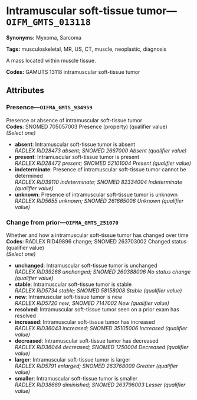 # Intramuscular soft-tissue tumor—`OIFM_GMTS_013118`

**Synonyms:** Myxoma, Sarcoma

**Tags:** musculoskeletal, MR, US, CT, muscle, neoplastic, diagnosis

A mass located within muscle tissue.

**Codes:** GAMUTS 13118 intramuscular soft-tissue tumor

## Attributes

### Presence—`OIFMA_GMTS_934959`

Presence or absence of intramuscular soft-tissue tumor  
**Codes**: SNOMED 705057003 Presence (property) (qualifier value)  
*(Select one)*

- **absent**: Intramuscular soft-tissue tumor is absent  
_RADLEX RID28473 absent; SNOMED 2667000 Absent (qualifier value)_
- **present**: Intramuscular soft-tissue tumor is present  
_RADLEX RID28472 present; SNOMED 52101004 Present (qualifier value)_
- **indeterminate**: Presence of intramuscular soft-tissue tumor cannot be determined  
_RADLEX RID39110 indeterminate; SNOMED 82334004 Indeterminate (qualifier value)_
- **unknown**: Presence of intramuscular soft-tissue tumor is unknown  
_RADLEX RID5655 unknown; SNOMED 261665006 Unknown (qualifier value)_

### Change from prior—`OIFMA_GMTS_251070`

Whether and how a intramuscular soft-tissue tumor has changed over time  
**Codes**: RADLEX RID49896 change; SNOMED 263703002 Changed status (qualifier value)  
*(Select one)*

- **unchanged**: Intramuscular soft-tissue tumor is unchanged  
_RADLEX RID39268 unchanged; SNOMED 260388006 No status change (qualifier value)_
- **stable**: Intramuscular soft-tissue tumor is stable  
_RADLEX RID5734 stable; SNOMED 58158008 Stable (qualifier value)_
- **new**: Intramuscular soft-tissue tumor is new  
_RADLEX RID5720 new; SNOMED 7147002 New (qualifier value)_
- **resolved**: Intramuscular soft-tissue tumor seen on a prior exam has resolved  
- **increased**: Intramuscular soft-tissue tumor has increased  
_RADLEX RID36043 increased; SNOMED 35105006 Increased (qualifier value)_
- **decreased**: Intramuscular soft-tissue tumor has decreased  
_RADLEX RID36044 decreased; SNOMED 1250004 Decreased (qualifier value)_
- **larger**: Intramuscular soft-tissue tumor is larger  
_RADLEX RID5791 enlarged; SNOMED 263768009 Greater (qualifier value)_
- **smaller**: Intramuscular soft-tissue tumor is smaller  
_RADLEX RID38669 diminished; SNOMED 263796003 Lesser (qualifier value)_